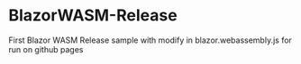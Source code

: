 # BlazorWASM-Release

First Blazor WASM Release sample with modify in blazor.webassembly.js for run on github pages
